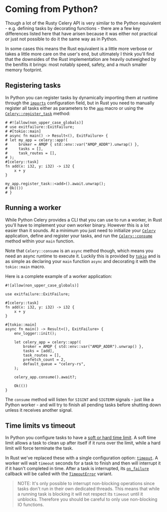 # Coming from Python?

Though a lot of the Rusty Celery API is very similar to the Python equivalent - e.g. defining tasks by decorating functions - there are a few key differences listed here that have arisen because it was either not practical or just not possible to do it the same way as in Python.

In some cases this means the Rust equivalent is a little more verbose or takes a little more care on the user's end, but ultimately I think you'll find that the downsides of the Rust implementation are heavily outweighed by the benifits it brings: most notably speed, safety, and a much smaller memory footprint.

## Registering tasks

In Python you can register tasks by dynamically importing them at runtime through the [`imports`](https://docs.celeryproject.org/en/stable/userguide/configuration.html#imports) configuration field, but in Rust you need to manually register all tasks either as parameters to the [`app`](https://docs.rs/celery/*/celery/macro.app.html) macro or using the [`Celery::register_task`](https://docs.rs/celery/*/celery/struct.Celery.html#method.register_task) method:

```rust,no_run,noplaypen
# #![allow(non_upper_case_globals)]
# use exitfailure::ExitFailure;
# #[tokio::main]
# async fn main() -> Result<(), ExitFailure> {
# let my_app = celery::app!(
#     broker = AMQP { std::env::var("AMQP_ADDR").unwrap() },
#     tasks = [],
#     task_routes = [],
# );
#[celery::task]
fn add(x: i32, y: i32) -> i32 {
    x + y
}

my_app.register_task::<add>().await.unwrap();
# Ok(())
# }
```

## Running a worker

While Python Celery provides a CLI that you can use to run a worker, in Rust you'll have to implement your own worker binary. However this is a lot easier than it sounds. At a minimum you just need to initialize your [`Celery`](https://docs.rs/celery/*/celery/struct.Celery.html) application, define and register your tasks, and run the [`Celery::consume`](https://docs.rs/celery/*/celery/struct.Celery.html#method.consume) method within your `main` function.

Note that `Celery::consume` is an `async` method though, which means you need an async runtime to execute it. Luckily this is provided by [`tokio`](https://docs.rs/tokio/*/tokio/) and is as simple as declaring your `main` function `async` and decorating it with the `tokio::main` macro.

Here is a complete example of a worker application:

```rust,no_run,noplaypen
#![allow(non_upper_case_globals)]

use exitfailure::ExitFailure;

#[celery::task]
fn add(x: i32, y: i32) -> i32 {
    x + y
}

#[tokio::main]
async fn main() -> Result<(), ExitFailure> {
    env_logger::init();

    let celery_app = celery::app!(
        broker = AMQP { std::env::var("AMQP_ADDR").unwrap() },
        tasks = [add],
        task_routes = [],
        prefetch_count = 2,
        default_queue = "celery-rs",
    );

    celery_app.consume().await?;

    Ok(())
}
```

The `consume` method will listen for `SIGINT` and `SIGTERM` signals - just like a Python worker  - and will try to finish all pending tasks before shutting down unless it receives another signal.

## Time limits vs timeout

In Python you configure tasks to have a [soft or hard time limit](https://docs.celeryproject.org/en/latest/userguide/workers.html#time-limits). A soft time limit allows a task to clean up after itself if it runs over the limit, while a hard limit will force terminate the task.

In Rust we've replaced these with a single configuration option: [`timeout`](https://docs.rs/celery/*/celery/task/struct.TaskOptions.html#structfield.timeout). A worker will wait `timeout` seconds for a task to finish and then will interrupt it if it hasn't completed in time. After a task is interrupted, its [`on_failure`](https://docs.rs/celery/*/celery/task/trait.Task.html#method.on_failure) callback will be called with the [`TimeoutError`](https://docs.rs/celery/*/celery/error/enum.TaskError.html#variant.TimeoutError) variant.

> NOTE: It's only possible to interrupt non-blocking operations since tasks don't run in their own dedicated threads. This means that while a running task is blocking it will not respect its `timeout` until it unblocks. Therefore you should be careful to only use non-blocking IO functions.
